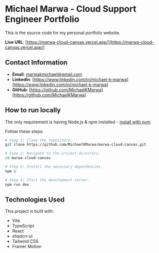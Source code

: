 # Michael Marwa - Cloud Support Engineer Portfolio

This is the source code for my personal portfolio website.

**Live URL**: [https://marwa-cloud-canvas.vercel.app/](https://marwa-cloud-canvas.vercel.app/)

## Contact Information

- **Email**: marwakmichael@gmail.com
- **LinkedIn**: [https://www.linkedin.com/in/michael-k-marwa](https://www.linkedin.com/in/michael-k-marwa)
- **GitHub**: [https://github.com/MichaelKMarwa](https://github.com/MichaelKMarwa)

## How to run locally

The only requirement is having Node.js & npm installed - [install with nvm](https://github.com/nvm-sh/nvm#installing-and-updating)

Follow these steps:

```sh
# Step 1: Clone the repository.
git clone https://github.com/MichaelKMarwa/marwa-cloud-canvas.git

# Step 2: Navigate to the project directory.
cd marwa-cloud-canvas

# Step 3: Install the necessary dependencies.
npm i

# Step 4: Start the development server.
npm run dev
```

## Technologies Used

This project is built with:

- Vite
- TypeScript
- React
- shadcn-ui
- Tailwind CSS
- Framer Motion